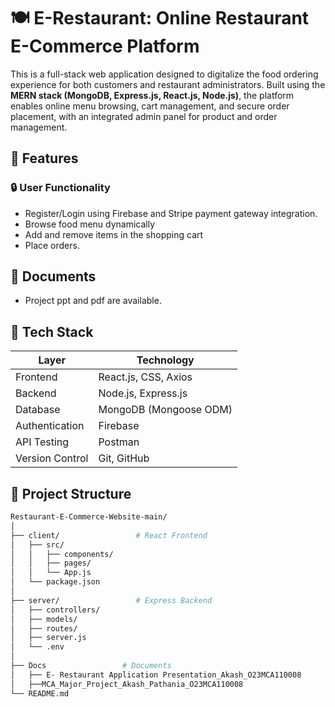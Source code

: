 # 🍽️ E-Restaurant: Online Restaurant E-Commerce Platform

This is a full-stack web application designed to digitalize the food ordering experience for both customers and restaurant administrators. Built using the **MERN stack (MongoDB, Express.js, React.js, Node.js)**, the platform enables online menu browsing, cart management, and secure order placement, with an integrated admin panel for product and order management.

## 📌 Features

### 🔒 User Functionality
- Register/Login using Firebase and Stripe payment gateway integration.
- Browse food menu dynamically
- Add and remove items in the shopping cart
- Place orders.


## 🚀 Documents
- Project ppt and pdf are available.

## 🚀 Tech Stack

| Layer         | Technology               |
|--------------|--------------------------|
| Frontend     | React.js, CSS, Axios     |
| Backend      | Node.js, Express.js      |
| Database     | MongoDB (Mongoose ODM)   |
| Authentication | Firebase         |
| API Testing  | Postman                  |
| Version Control | Git, GitHub           |

## 📁 Project Structure

```bash
Restaurant-E-Commerce-Website-main/
│
├── client/                 # React Frontend
│   ├── src/
│   │   ├── components/
│   │   ├── pages/
│   │   └── App.js
│   └── package.json
│
├── server/                 # Express Backend
│   ├── controllers/
│   ├── models/
│   ├── routes/
│   ├── server.js
│   └── .env
│
├── Docs                 # Documents
│   ├── E- Restaurant Application Presentation_Akash_O23MCA110008
│   ├──MCA_Major_Project_Akash_Pathania_O23MCA110008
└── README.md


